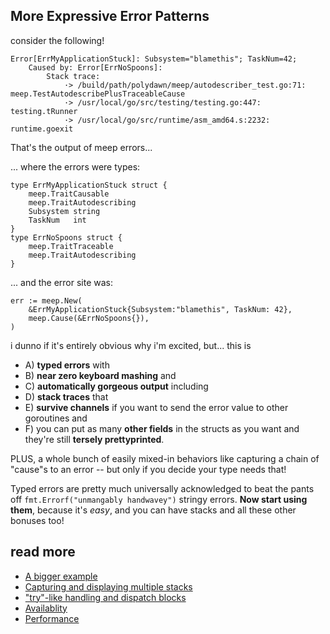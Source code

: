 More Expressive Error Patterns
------------------------------

consider the following!

```text
Error[ErrMyApplicationStuck]: Subsystem="blamethis"; TaskNum=42;
    Caused by: Error[ErrNoSpoons]:
        Stack trace:
            ·> /build/path/polydawn/meep/autodescriber_test.go:71: meep.TestAutodescribePlusTraceableCause
            ·> /usr/local/go/src/testing/testing.go:447: testing.tRunner
            ·> /usr/local/go/src/runtime/asm_amd64.s:2232: runtime.goexit
```

That's the output of meep errors...

... where the errors were types:

```golang
type ErrMyApplicationStuck struct {
    meep.TraitCausable
    meep.TraitAutodescribing
    Subsystem string
	TaskNum   int
}
type ErrNoSpoons struct {
    meep.TraitTraceable
    meep.TraitAutodescribing
}
```

... and the error site was:

```golang
err := meep.New(
	&ErrMyApplicationStuck{Subsystem:"blamethis", TaskNum: 42},
	meep.Cause(&ErrNoSpoons{}),
)
```

i dunno if it's entirely obvious why i'm excited, but... this is

- A) **typed errors** with
- B) **near zero keyboard mashing** and
- C) **automatically gorgeous output** including
- D) **stack traces** that
- E) **survive channels** if you want to send the error value to other goroutines and
- F) you can put as many **other fields** in the structs as you want and they're still **tersely prettyprinted**.

PLUS, a whole bunch of easily mixed-in behaviors like capturing a chain of "cause"s to an error -- but only
if you decide your type needs that!

Typed errors are pretty much universally acknowledged to beat the pants off `fmt.Errorf("unmangably handwavey")` stringy errors.
**Now start using them**, because it's *easy*, and you can have stacks and all these other bonuses too!

read more
---------

- [A bigger example](READMORE.md#a-bigger-example)
- [Capturing and displaying multiple stacks](READMORE.md#capturing-and-displaying-multiple-stacks)
- ["try"-like handling and dispatch blocks](READMORE.md#try-like-handling-and-dispatch-blocks)
- [Availablity](READMORE.md#availability)
- [Performance](READMORE.md#performance)
